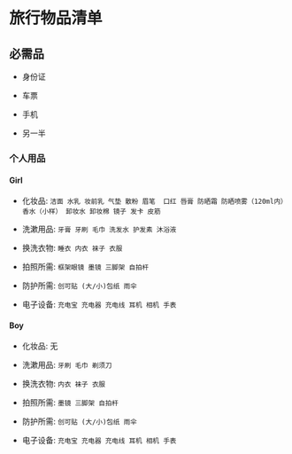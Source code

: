 # 旅行物品清单


## 必需品

- 身份证

- 车票

- 手机

- 另一半

### 个人用品

#### Girl

- 化妆品: `洁面 水乳 妆前乳 气垫 散粉 眉笔  口红 唇膏 防晒霜 防晒喷雾（120ml内） 香水（小样） 卸妆水 卸妆棉 镜子 发卡 皮筋`

- 洗漱用品: `牙膏 牙刷 毛巾 洗发水 护发素 沐浴液 `

- 换洗衣物: `睡衣 内衣 袜子 衣服`

- 拍照所需: `框架眼镜 墨镜 三脚架 自拍杆`

- 防护所需: `创可贴 (大/小)包纸 雨伞`

- 电子设备: `充电宝 充电器 充电线 耳机 相机 手表`

#### Boy

- 化妆品: 无

- 洗漱用品: `牙刷 毛巾 剃须刀`

- 换洗衣物: `内衣 袜子 衣服`

- 拍照所需: `墨镜 三脚架 自拍杆`

- 防护所需: `创可贴 (大/小)包纸 雨伞`

- 电子设备: `充电宝 充电器 充电线 耳机 相机 手表`

